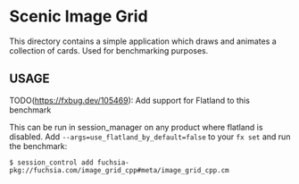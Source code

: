 # Scenic Image Grid

This directory contains a simple application which draws and animates a
collection of cards. Used for benchmarking purposes.

## USAGE

TODO(https://fxbug.dev/105469): Add support for Flatland to this benchmark

This can be run in session_manager on any product where flatland is disabled. Add
`--args=use_flatland_by_default=false` to your `fx set` and run the benchmark:

```
$ session_control add fuchsia-pkg://fuchsia.com/image_grid_cpp#meta/image_grid_cpp.cm
```
